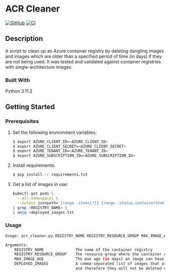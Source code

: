 # ACR Cleaner

[![GitHub](https://img.shields.io/github/license/wozorio/acr-cleaner)](https://github.com/wozorio/acr-cleaner/blob/main/LICENSE)
[![CI](https://github.com/wozorio/acr-cleaner/actions/workflows/ci.yml/badge.svg)](https://github.com/wozorio/acr-cleaner/actions/workflows/ci.yml)

## Description

A script to clean up an Azure container registry by deleting dangling images and images which are older than a specified period of time (in days) if they are not being used.
It was tested and validated against container registries with single-architecture images.

### Built With

Python 3.11.2

## Getting Started

### Prerequisites

1. Set the following environment variables:
    ```bash
    $ export AZURE_CLIENT_ID=<AZURE_CLIENT_ID>
    $ export AZURE_CLIENT_SECRET=<AZURE_CLIENT_SECRET>
    $ export AZURE_TENANT_ID=<AZURE_TENANT_ID>
    $ export AZURE_SUBSCRIPTION_ID=<AZURE_SUBSCRIPTION_ID>
    ```

1. Install requirements:
    ```bash
    $ pip install -r requirements.txt
    ```

1. Get a list of images in use:
    ```bash
    kubectl get pods \
      --all-namespaces \
      --output jsonpath='{range .items[*]} {range .status.containerStatuses[*]}{.imageID}{"\n"}{end}' \
    | grep <REGISTRY_NAME> \
    | uniq >deployed_images.txt
    ```

### Usage

```bash
Usage: acr_cleaner.py REGISTRY_NAME REGISTRY_RESOURCE_GROUP MAX_IMAGE_AGE DEPLOYED_IMAGES

Arguments:
    REGISTRY_NAME              The name of the container registry
    REGISTRY_RESOURCE_GROUP    The resource group where the container registry is deployed
    MAX_IMAGE_AGE              The max age (in days) an image can have
    DEPLOYED_IMAGES            A comma-separated list of images that are currently deployed (in use). These will be handled as exceptions
                               and therefore they will not be deleted even if they are older than the `MAX_IMAGE_AGE` argument
```
